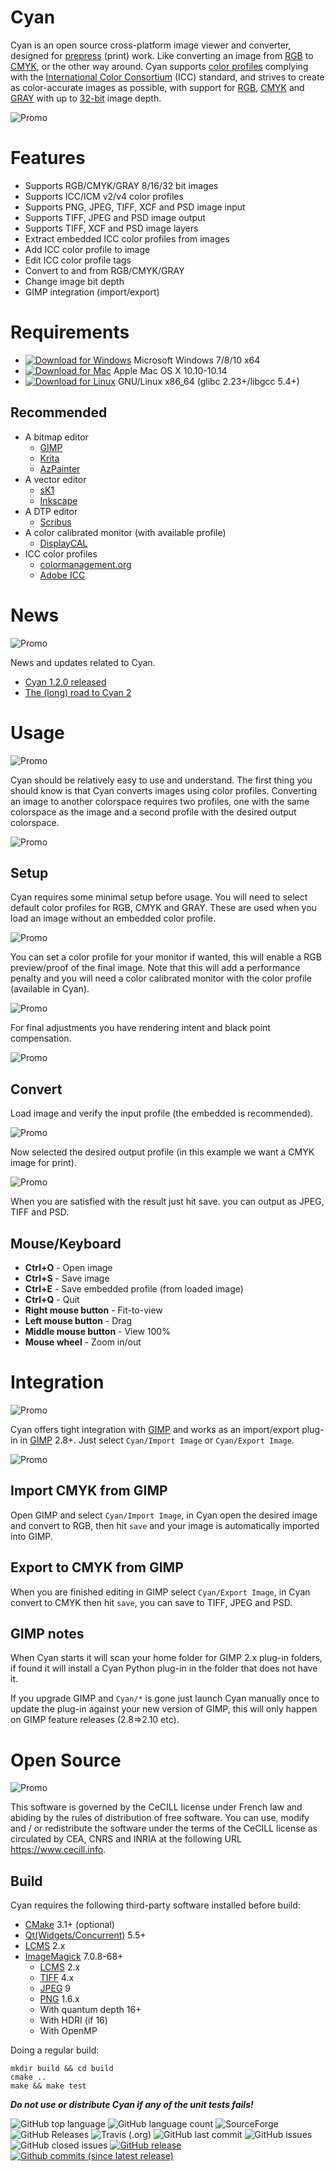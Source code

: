# Cyan

Cyan is an open source cross-platform image viewer and converter, designed for [prepress](https://en.wikipedia.org/wiki/Prepress) (print) work. Like converting an image from [RGB](https://en.wikipedia.org/wiki/RGB_color_model) to [CMYK](https://en.wikipedia.org/wiki/CMYK_color_model), or the other way around. Cyan supports [color profiles](https://en.wikipedia.org/wiki/ICC_profile) complying with the [International Color Consortium](http://www.color.org/index.xalter) (ICC) standard, and strives to create as color-accurate images as possible, with support for [RGB](https://en.wikipedia.org/wiki/RGB_color_model), [CMYK](https://en.wikipedia.org/wiki/CMYK_color_model) and [GRAY](https://en.wikipedia.org/wiki/Grayscale) with up to [32-bit](https://en.wikipedia.org/wiki/32-bit) image depth.

![Promo](https://github.com/rodlie/cyan/raw/1.2/docs/images/cyan-promo-01.png)

# Features

* Supports RGB/CMYK/GRAY 8/16/32 bit images
* Supports ICC/ICM v2/v4 color profiles
* Supports PNG, JPEG, TIFF, XCF and PSD image input
* Supports TIFF, JPEG and PSD image output
* Supports TIFF, XCF and PSD image layers
* Extract embedded ICC color profiles from images
* Add ICC color profile to image
* Edit ICC color profile tags
* Convert to and from RGB/CMYK/GRAY
* Change image bit depth
* GIMP integration (import/export)

# Requirements

 * [![Download for Windows](https://github.com/rodlie/cyan/raw/1.2/docs/images/download_for_windows.png)](https://github.com/rodlie/cyan/releases/latest) Microsoft Windows 7/8/10 x64
 * [![Download for Mac](https://github.com/rodlie/cyan/raw/1.2/docs/images/download_for_mac.png)](https://github.com/rodlie/cyan/releases/latest) Apple Mac OS X 10.10-10.14
 * [![Download for Linux](https://github.com/rodlie/cyan/raw/1.2/docs/images/download_for_linux.png)](https://github.com/rodlie/cyan/releases/latest) GNU/Linux x86_64 (glibc 2.23+/libgcc 5.4+)

## Recommended

 * A bitmap editor
   * [GIMP](https://www.gimp.org)
   * [Krita](https://krita.org)
   * [AzPainter](https://github.com/symbian9/azpainter)
 * A vector editor
   * [sK1](https://sk1project.net/)
   * [Inkscape](https://inkscape.org/)
 * A DTP editor
   * [Scribus](https://www.scribus.net/)
 * A color calibrated monitor (with available profile)
   * [DisplayCAL](https://displaycal.net/)
 * ICC color profiles
   * [colormanagement.org](http://www.colormanagement.org)
   * [Adobe ICC](https://www.adobe.com/support/downloads/iccprofiles/icc_eula_win_end.html)

# News
![Promo](https://github.com/rodlie/cyan/raw/1.2/docs/images/cyan-promo-02.png)

News and updates related to Cyan.

 * [Cyan 1.2.0 released](https://github.com/rodlie/cyan/releases/tag/1.2.0)
 * [The (long) road to Cyan 2](https://github.com/rodlie/cyan/issues/12)

# Usage
![Promo](https://github.com/rodlie/cyan/raw/1.2/docs/images/cyan-promo-04.png)

Cyan should be relatively easy to use and understand. The first thing you should know is that Cyan converts images using color profiles. Converting an image to another colorspace requires two profiles, one with the same colorspace as the image and a second profile with the desired output colorspace.

![Promo](https://github.com/rodlie/cyan/raw/1.2/docs/images/cyan-screenshot-01.png)

## Setup

Cyan requires some minimal setup before usage. You will need to select default color profiles for RGB, CMYK and GRAY. These are used when you load an image without an embedded color profile.

![Promo](https://github.com/rodlie/cyan/raw/1.2/docs/images/cyan-usage-02.png)

You can set a color profile for your monitor if wanted, this will enable a RGB preview/proof of the final image. Note that this will add a performance penalty and you will need a color calibrated monitor with the color profile (available in Cyan).

![Promo](https://github.com/rodlie/cyan/raw/1.2/docs/images/cyan-usage-05.png)

For final adjustments you have rendering intent and black point compensation.

![Promo](https://github.com/rodlie/cyan/raw/1.2/docs/images/cyan-usage-06.png)

## Convert

Load image and verify the input profile (the embedded is recommended).

![Promo](https://github.com/rodlie/cyan/raw/1.2/docs/images/cyan-usage-07.png)

Now selected the desired output profile (in this example we want a CMYK image for print).

![Promo](https://github.com/rodlie/cyan/raw/1.2/docs/images/cyan-usage-08.png)

When you are satisfied with the result just hit save. you can output as JPEG, TIFF and PSD.

## Mouse/Keyboard

* **Ctrl+O** - Open image
* **Ctrl+S** - Save image
* **Ctrl+E** - Save embedded profile (from loaded image)
* **Ctrl+Q** - Quit
* **Right mouse button** - Fit-to-view
* **Left mouse button** - Drag
* **Middle mouse button** - View 100%
* **Mouse wheel** - Zoom in/out

# Integration
![Promo](https://github.com/rodlie/cyan/raw/1.2/docs/images/cyan-promo-06.png)

Cyan offers tight integration with [GIMP](https://www.gimp.org) and works as an import/export plug-in in [GIMP](https://www.gimp.org) 2.8+. Just select ``Cyan/Import Image`` or ``Cyan/Export Image``.

![Promo](https://github.com/rodlie/cyan/raw/1.2/docs/images/cyan-promo-07.png)

## Import CMYK from GIMP

Open GIMP and select ``Cyan/Import Image``, in Cyan open the desired image and convert to RGB, then hit ``save`` and your image is automatically imported into GIMP.

## Export to CMYK from GIMP

When you are finished editing in GIMP select ``Cyan/Export Image``, in Cyan convert to CMYK then hit ``save``, you can save to TIFF, JPEG and PSD.

## GIMP notes

When Cyan starts it will scan your home folder for GIMP 2.x plug-in folders, if found it will install a Cyan Python plug-in in the folder that does not have it. 

If you upgrade GIMP and ``Cyan/*`` is gone just launch Cyan manually once to update the plug-in against your new version of GIMP, this will only happen on GIMP feature releases (2.8=>2.10 etc).

# Open Source
![Promo](https://github.com/rodlie/cyan/raw/1.2/docs/images/cyan-promo-05.png)

This software is governed by the CeCILL license under French law and abiding by the rules of distribution of free software. You can use, modify and / or redistribute the software under the terms of the CeCILL license as circulated by CEA, CNRS and INRIA at the following URL https://www.cecill.info.
## Build

Cyan requires the following third-party software installed before build:

 * [CMake](https://cmake.org/) 3.1+ (optional)
 * [Qt(Widgets/Concurrent)](https://www.qt.io/) 5.5+
 * [LCMS](http://www.littlecms.com/) 2.x
 * [ImageMagick](http://imagemagick.org/script/index.php) 7.0.8-68+
   * [LCMS](http://www.littlecms.com/) 2.x
   * [TIFF](http://www.simplesystems.org/libtiff/) 4.x
   * [JPEG](https://www.ijg.org/) 9
   * [PNG](http://www.libpng.org/pub/png/libpng.html) 1.6.x
   * With quantum depth 16+
   * With HDRI (if 16)
   * With OpenMP

Doing a regular build:
```
mkdir build && cd build
cmake ..
make && make test
```

 ***Do not use or distribute Cyan if any of the unit tests fails!***

![GitHub top language](https://img.shields.io/github/languages/top/rodlie/cyan.svg) ![GitHub language count](https://img.shields.io/github/languages/count/rodlie/cyan.svg) ![SourceForge](https://img.shields.io/sourceforge/dm/prepress.svg) 
![GitHub Releases](https://img.shields.io/github/downloads/rodlie/cyan/latest/total.svg) ![Travis (.org)](https://img.shields.io/travis/rodlie/cyan.svg) ![GitHub last commit](https://img.shields.io/github/last-commit/rodlie/cyan.svg) ![GitHub issues](https://img.shields.io/github/issues-raw/rodlie/cyan.svg) ![GitHub closed issues](https://img.shields.io/github/issues-closed/rodlie/cyan.svg) [![GitHub release](https://img.shields.io/github/release/rodlie/cyan.svg)](https://github.com/rodlie/cyan/releases) [![Github commits (since latest release)](https://img.shields.io/github/commits-since/rodlie/cyan/latest.svg)](https://github.com/rodlie/cyan)
